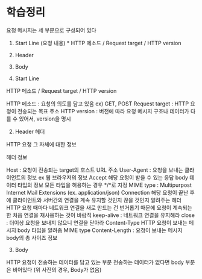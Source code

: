 # 학습정리

요청 메시지는 세 부분으로 구성되어 있다

1) Start Line (요청 내용) * HTTP 메소드 / Request target / HTTP version
2) Header
3) Body

1) Start Line

HTTP 메소드 / Request target / HTTP version

HTTP 메소드 : 요청의 의도를 담고 있음 ex) GET, POST
Request target : HTTP 요청이 전송되는 목표 주소
HTTP version : 버전에 따라 요청 메시지 구조나 데이터가 다를 수 있어서, version을 명시
 

2) Header 헤더

HTTP 요청 그 자체에 대한 정보

헤더 정보

Host : 요청이 전송되는 target의 호스트 URL 주소
User-Agent : 요청을 보내는 클라이언트의 정보 ex 웹 브라우저의 정보
Accept
해당 요청이 받을 수 있는 응답 body 데이터 타입의 정보
모든 타입을 허용하는 경우 */*로 지정
MIME type : Multipurpost Internet Mail Extensions (ex. application/json)
Connection
해당 요청이 끝난 후에 클라이언트와 서버간의 연결을 계속 유지할 것인지 끊을 것인지 알려주는 헤더
HTTP 요청 때마다 네트워크 연결을 새로 만드는 건 번거롭기 때문에 요청이 계속되는 한 처음 연결을 재사용하는 것이 바람직
keep-alive : 네트워크 연결을 유지해라
close : 더이상 요청을 보내지 않으니 연결을 닫아라
Content-Type
HTTP 요청이 보내는 메시지 body 타입을 알려줌
MIME type
Content-Length : 요청이 보내는 메시지 body의 총 사이즈 정보
 

3) Body

HTTP 요청이 전송하는 데이터를 담고 있는 부분
전송하는 데이터가 없다면 body 부분은 비어있다 (위 사진의 경우, Body가 없음)
